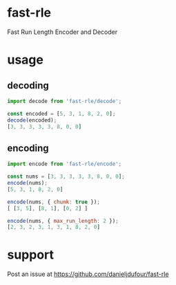 # fast-rle
Fast Run Length Encoder and Decoder

# usage
## decoding
```javascript
import decode from 'fast-rle/decode';

const encoded = [5, 3, 1, 8, 2, 0];
decode(encoded);
[3, 3, 3, 3, 3, 8, 0, 0]
```
## encoding
```javascript
import encode from 'fast-rle/encode';

const nums = [3, 3, 3, 3, 3, 8, 0, 0];
encode(nums);
[5, 3, 1, 8, 2, 0]

encode(nums, { chunk: true });
[ [3, 5], [8, 1], [0, 2] ]

encode(nums, { max_run_length: 2 });
[2, 3, 2, 3, 1, 3, 1, 8, 2, 0]
```

# support
Post an issue at https://github.com/danieljdufour/fast-rle
